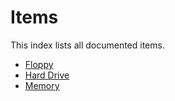 # Items
This index lists all documented items.

- [Floppy](floppy.md)
- [Hard Drive](hard_drive.md)
- [Memory](memory.md)
